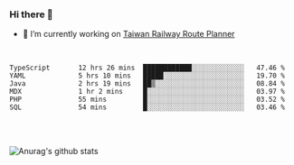 ### Hi there 👋

- 🔭 I’m currently working on [Taiwan Railway Route Planner](https://github.com/Taiwan-Railway-Route-Planner)

<br/>

<!--START_SECTION:waka-->

```text
TypeScript       12 hrs 26 mins  ████████████░░░░░░░░░░░░░   47.46 %
YAML             5 hrs 10 mins   █████░░░░░░░░░░░░░░░░░░░░   19.70 %
Java             2 hrs 19 mins   ██▒░░░░░░░░░░░░░░░░░░░░░░   08.84 %
MDX              1 hr 2 mins     █░░░░░░░░░░░░░░░░░░░░░░░░   03.97 %
PHP              55 mins         █░░░░░░░░░░░░░░░░░░░░░░░░   03.52 %
SQL              54 mins         █░░░░░░░░░░░░░░░░░░░░░░░░   03.46 %
```

<!--END_SECTION:waka-->

<br/>
<br/>

![Anurag's github stats](https://github-readme-stats.vercel.app/api?username=DepickereSven&show_icons=true&theme=tokyonight)



<!--
**DepickereSven/DepickereSven** is a ✨ _special_ ✨ repository because its `README.md` (this file) appears on your GitHub profile.

Here are some ideas to get you started:

- 🔭 I’m currently working on ...
- 🌱 I’m currently learning ...
- 👯 I’m looking to collaborate on ...
- 🤔 I’m looking for help with ...
- 💬 Ask me about ...
- 📫 How to reach me: ...
- 😄 Pronouns: ...
- ⚡ Fun fact: ...
-->
